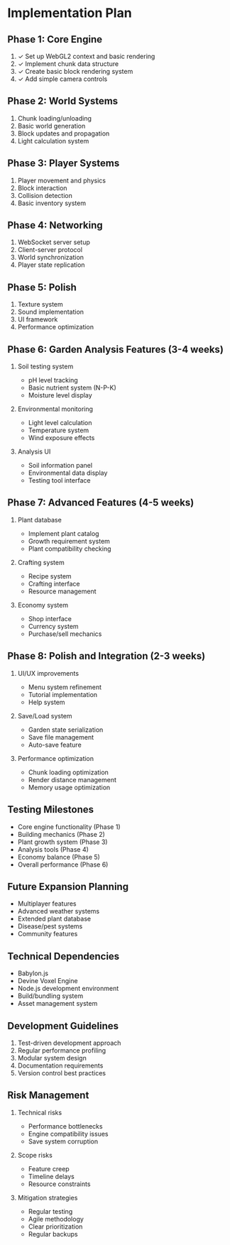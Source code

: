 # Implementation Plan

## Phase 1: Core Engine
1. ✓ Set up WebGL2 context and basic rendering
2. ✓ Implement chunk data structure
3. ✓ Create basic block rendering system
4. ✓ Add simple camera controls

## Phase 2: World Systems
1. Chunk loading/unloading
2. Basic world generation
3. Block updates and propagation
4. Light calculation system

## Phase 3: Player Systems
1. Player movement and physics
2. Block interaction
3. Collision detection
4. Basic inventory system

## Phase 4: Networking
1. WebSocket server setup
2. Client-server protocol
3. World synchronization
4. Player state replication

## Phase 5: Polish
1. Texture system
2. Sound implementation
3. UI framework
4. Performance optimization

## Phase 6: Garden Analysis Features (3-4 weeks)
1. Soil testing system
   - pH level tracking
   - Basic nutrient system (N-P-K)
   - Moisture level display

2. Environmental monitoring
   - Light level calculation
   - Temperature system
   - Wind exposure effects

3. Analysis UI
   - Soil information panel
   - Environmental data display
   - Testing tool interface

## Phase 7: Advanced Features (4-5 weeks)
1. Plant database
   - Implement plant catalog
   - Growth requirement system
   - Plant compatibility checking

2. Crafting system
   - Recipe system
   - Crafting interface
   - Resource management

3. Economy system
   - Shop interface
   - Currency system
   - Purchase/sell mechanics

## Phase 8: Polish and Integration (2-3 weeks)
1. UI/UX improvements
   - Menu system refinement
   - Tutorial implementation
   - Help system

2. Save/Load system
   - Garden state serialization
   - Save file management
   - Auto-save feature

3. Performance optimization
   - Chunk loading optimization
   - Render distance management
   - Memory usage optimization

## Testing Milestones
- Core engine functionality (Phase 1)
- Building mechanics (Phase 2)
- Plant growth system (Phase 3)
- Analysis tools (Phase 4)
- Economy balance (Phase 5)
- Overall performance (Phase 6)

## Future Expansion Planning
- Multiplayer features
- Advanced weather systems
- Extended plant database
- Disease/pest systems
- Community features

## Technical Dependencies
- Babylon.js
- Devine Voxel Engine
- Node.js development environment
- Build/bundling system
- Asset management system

## Development Guidelines
1. Test-driven development approach
2. Regular performance profiling
3. Modular system design
4. Documentation requirements
5. Version control best practices

## Risk Management
1. Technical risks
   - Performance bottlenecks
   - Engine compatibility issues
   - Save system corruption

2. Scope risks
   - Feature creep
   - Timeline delays
   - Resource constraints

3. Mitigation strategies
   - Regular testing
   - Agile methodology
   - Clear prioritization
   - Regular backups 
